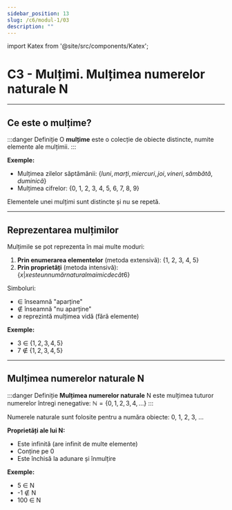 ```yaml
---
sidebar_position: 13
slug: /c6/modul-1/03
description: ""
---
```


import Katex from '@site/src/components/Katex';

# C3 - Mulțimi. Mulțimea numerelor naturale N

---

## Ce este o mulțime?

:::danger Definiție
O **mulțime** este o colecție de obiecte distincte, numite elemente ale mulțimii.
:::

**Exemple:**
- Mulțimea zilelor săptămânii: $\{luni, marți, miercuri, joi, vineri, sâmbătă, duminică\}$
- Mulțimea cifrelor: {0, 1, 2, 3, 4, 5, 6, 7, 8, 9}

Elementele unei mulțimi sunt distincte și nu se repetă.

---

## Reprezentarea mulțimilor

Mulțimile se pot reprezenta în mai multe moduri:

1. **Prin enumerarea elementelor** (metoda extensivă): {1, 2, 3, 4, 5}
2. **Prin proprietăți** (metoda intensivă): $\{x | x este un număr natural mai mic decât 6\}$

Simboluri:
- ∈ înseamnă "aparține"
- ∉ înseamnă "nu aparține"
- ∅ reprezintă mulțimea vidă (fără elemente)

**Exemple:**
- 3 ∈ $\{1, 2, 3, 4, 5\}$
- 7 ∉ $\{1, 2, 3, 4, 5\}$

---

## Mulțimea numerelor naturale N

:::danger Definiție
**Mulțimea numerelor naturale** N este mulțimea tuturor numerelor întregi nenegative: $\mathbb{N} = \{0, 1, 2, 3, 4, ...\}$
:::

Numerele naturale sunt folosite pentru a număra obiecte: 0, 1, 2, 3, ...

**Proprietăți ale lui N:**
- Este infinită (are infinit de multe elemente)
- Conține pe 0
- Este închisă la adunare și înmulțire

**Exemple:**
- 5 ∈ N
- -1 ∉ N
- 100 ∈ N

